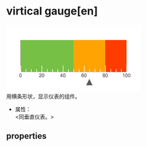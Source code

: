 # virtical gauge[en]
![组件-仪表（水平）][gauge-horizontal-01]  
用横条形状，显示仪表的组件。

- 属性：  
  <同垂直仪表。>


[gauge-horizontal-01]: ../images/gauge-horizontal-01.png
## properties
